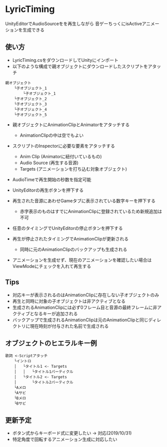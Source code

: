 ﻿# LyricTiming

UnityEditorでAudioSourceをを再生しながら
音ゲーちっくにisActiveアニメーションを生成できる

## 使い方
* LyricTiming.csをダウンロードしてUnityにインポート
* 以下のような構成で親オブジェクトにダウンロードしたスクリプトをアタッチ

```
親オブジェクト
    └子オブジェクト_1
        └子オブジェクト_1
    └子オブジェクト_2
    └子オブジェクト_3
    └子オブジェクト_4
    └子オブジェクト_5
```
* 親オブジェクトにAnimationClipとAnimatorをアタッチする
    * AnimationClipの中は空でもよい

* スクリプトのInspectorに必要な要素をアタッチする
    * Anim Clip    (Animatorに紐付いているもの)
    * Audio Source (再生する音源)
    * Targets      (アニメーションを打ち込む対象オブジェクト)

* AudioTimeで再生開始の秒数を指定可能
* UnityEditorの再生ボタンを押下する
* 再生された音源にあわせGameタブに表示されている数字キーを押下する
    * 赤字表示のものはすでにAnimationClipに登録されているため新規追加は不可
* 任意のタイミングでUnityEditorの停止ボタンを押下する
* 再生が停止されたタイミングでAnimationClipが更新される
    * 同時に元のAnimationClipのバックアップも生成される

* アニメーションを生成せず、現在のアニメーションを確認したい場合はViewModeにチェックを入れて再生する

## Tips
* 対応キーが表示されるのはAnimationClipに存在しない子オブジェクトのみ
* 再生と同時に対象の子オブジェクトは非アクティブとなる
* 生成されるAnimationClipには必ず0フレーム目と音源の最終フレームに非アクティブとなるキーが追加される
* バックアップで生成されるAnimationClipは元のAnimationClipと同じディレクトリに現在時刻が付与された名前で生成される


## オブジェクトのヒエラルキー例
```
歌詞 <-Scriptアタッチ
    └イントロ
    │   └タイトル1 <- Targets
    │   │   └タイトル1パーティクル
    │   └タイトル2 <- Targets
    │       └タイトル2パーティクル
    └Aメロ
    └Aサビ
    └Bメロ
    └Bサビ
```

## 更新予定
* ボタン式からキーボード式に変更したい → 対応(2019/10/31)
* 特定角度で回転するアニメーション生成に対応したい    
